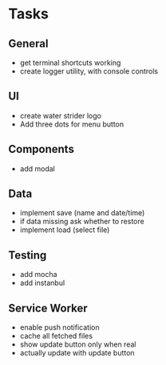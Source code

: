 # Tasks

## General
- get terminal shortcuts working
- create logger utility, with console controls

## UI
- create water strider logo
- Add three dots for menu button

## Components
- add modal

## Data
- implement save (name and date/time)
- if data missing ask whether to restore
- implement load (select file)

## Testing
- add mocha
- add instanbul

## Service Worker
- enable push notification
- cache all fetched files
- show update button only when real
- actually update with update button
